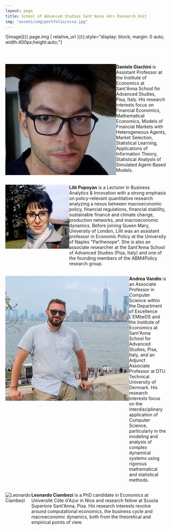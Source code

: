 ```yaml
---
layout: page
title: School of Advanced Studies Sant'Anna <br> Research Unit
img: "assets/img/portfolio/sssa.jpg"
---
```


![image]({{ page.img | relative_url }}){:style="display: block; margin: 0 auto; width:400px;height:auto;"}

<div style="display: flex; align-items: flex-start; margin-bottom: 20px; margin-top: 60px;">
    <img src="/assets/img/consortium/Daniele_Giachini.jpg" alt="Daniele Giachini" style="width: 400px;">
    <div>
        <a style="font-weight: bold; text-decoration: black">Daniele Giachini</a> is Assistant Professor at the Institute of Economics at Sant'Anna School for Advanced Studies, Pisa, Italy. His research interests focus on Financial Economics, Mathematical Economics, Models of Financial Markets with Heterogeneous Agents, Market Selection, Statistical Learning, Applications of Information Theory, Statistical Analysis of Simulated Agent-Based Models.
    </div>
</div>

<div style="display: flex; align-items: flex-start; margin-bottom: 20px;margin-top: 30px;">
    <img src="/assets/img/consortium/Lilit Popoyan.jpeg" alt="Lilit Popoyan" style="width: 400px;">
    <div>
        <a style="font-weight: bold; text-decoration: black">Lilit Popoyan</a> is a Lecturer in Business Analytics & Innovation with a strong emphasis on policy-relevant quantitative research analyzing a nexus between macroeconomic policy, financial regulations, financial stability, sustainable finance and climate change, production networks, and macroeconomic dynamics. Before joining Queen Mary, University of London, Lilit was an assistant professor in Economic Policy at the University of Naples "Parthenope". She is also an associate researcher at the Sant'Anna School of Advanced Studies (Pisa, Italy) and one of the founding members of the ABM4Policy research group.
    </div>
</div>

<div style="display: flex; align-items: flex-start; margin-bottom: 20px;margin-top: 30px;">
    <img src="/assets/img/consortium/Vandin-img.png" alt="Andrea Vandin" style="width: 400px;">
    <div>
        <a style="font-weight: bold; text-decoration: black">Andrea Vandin</a> is an Associate Professor in Computer Science within the Department of Excellence L'EMbeDS and the Institute of Economics at Sant'Anna School for Advanced Studies, Pisa, Italy, and an Adjunct Associate Professor at DTU Technical University of Denmark. His research interests focus on the interdisciplinary application of Computer Science, particularly in the modeling and analysis of complex dynamical systems using rigorous mathematical and statistical methods.
    </div>
</div>

<div style="display: flex; align-items: flex-start; margin-bottom: 20px;margin-top: 30px;">
    <img src="/assets/img/consortium/Ciambezi-img.png" alt="Leonardo Ciambezi" style="width: 400px;" />
    <div>
        <a style="font-weight: bold; text-decoration: black">Leonardo Ciambezi</a> is a PhD candidate in Economics at Université Côte d'Azur in Nice and research fellow at Scuola Superiore Sant'Anna, Pisa. His research interests revolve around computational economics, the business cycle and macroeconomic dynamics, both from the theoretical and empirical points of view.
    </div>
</div>